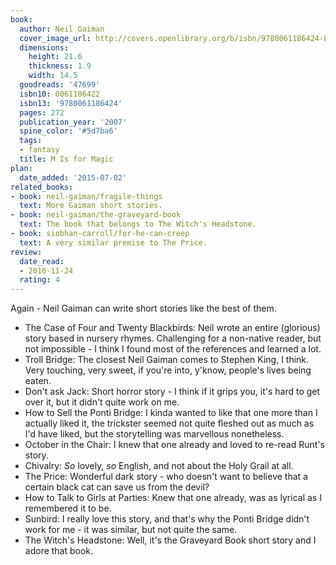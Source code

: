```yaml
---
book:
  author: Neil Gaiman
  cover_image_url: http://covers.openlibrary.org/b/isbn/9780061186424-L.jpg
  dimensions:
    height: 21.6
    thickness: 1.9
    width: 14.5
  goodreads: '47699'
  isbn10: 0061186422
  isbn13: '9780061186424'
  pages: 272
  publication_year: '2007'
  spine_color: '#5d7ba6'
  tags:
  - fantasy
  title: M Is for Magic
plan:
  date_added: '2015-07-02'
related_books:
- book: neil-gaiman/fragile-things
  text: More Gaiman short stories.
- book: neil-gaiman/the-graveyard-book
  text: The book that belongs to The Witch's Headstone.
- book: siobhan-carroll/for-he-can-creep
  text: A very similar premise to The Price.
review:
  date_read:
  - 2016-11-24
  rating: 4
---
```


Again - Neil Gaiman can write short stories like the best of them.

 - The Case of Four and Twenty Blackbirds: Neil wrote an entire (glorious) story based in nursery rhymes. Challenging
   for a non-native reader, but not impossible - I think I found most of the references and learned a lot.
 - Troll Bridge: The closest Neil Gaiman comes to Stephen King, I think. Very touching, very sweet, if you're into,
   y'know, people's lives being eaten.
 - Don't ask Jack: Short horror story - I think if it grips you, it's hard to get over it, but it didn't quite work on
   me.
 - How to Sell the Ponti Bridge: I kinda wanted to like that one more than I actually liked it, the trickster seemed not
   quite fleshed out as much as I'd have liked, but the storytelling was marvellous nonetheless.
 - October in the Chair: I knew that one already and loved to re-read Runt's story.
 - Chivalry: *So* lovely, *so* English, and not about the Holy Grail at all.
 - The Price: Wonderful dark story - who doesn't want to believe that a certain black cat can save us from the devil?
 - How to Talk to Girls at Parties: Knew that one already, was as lyrical as I remembered it to be.
 - Sunbird: I really love this story, and that's why the Ponti Bridge didn't work for me - it was similar, but not quite
   the same.
 - The Witch's Headstone: Well, it's the Graveyard Book short story and I adore that book.
